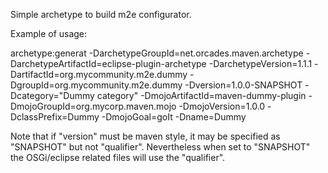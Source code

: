 Simple archetype to build m2e configurator.

Example of usage:

archetype:generat -DarchetypeGroupId=net.orcades.maven.archetype -DarchetypeArtifactId=eclipse-plugin-archetype -DarchetypeVersion=1.1.1 -DartifactId=org.mycommunity.m2e.dummy -DgroupId=org.mycommunity.m2e.dummy -Dversion=1.0.0-SNAPSHOT -Dcategory="Dummy category" -DmojoArtifactId=maven-dummy-plugin -DmojoGroupId=org.mycorp.maven.mojo -DmojoVersion=1.0.0 -DclassPrefix=Dummy -DmojoGoal=goIt -Dname=Dummy

Note that if "version" must be maven style, it may be specified as "SNAPSHOT" but not "qualifier". Nevertheless when set to "SNAPSHOT" the OSGi/eclipse related files will use the "qualifier". 
